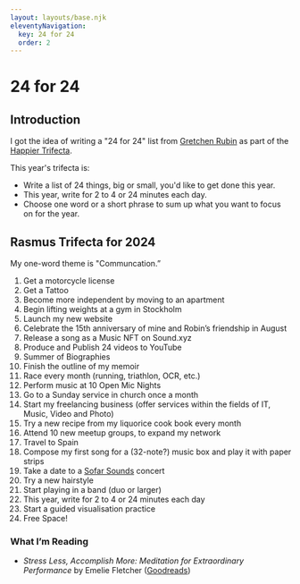 ```yaml
---
layout: layouts/base.njk
eleventyNavigation:
  key: 24 for 24
  order: 2
---
```

# 24 for 24

## Introduction

I got the idea of writing a "24 for 24" list from [Gretchen Rubin](https://gretchenrubin.com/podcast/463-revealed-our-24-for-24-lists-of-24-big-and-small-things-we-want-to-accomplish-in-2024/) as part of the [Happier Trifecta](https://gretchenrubin.com/getting-started-the-24-for-2024-trifecta/).

This year's trifecta is:
- Write a list of 24 things, big or small, you'd like to get done this year.
- This year, write for 2 to 4 or 24 minutes each day.
- Choose one word or a short phrase to sum up what you want to focus on for the year.

## Rasmus Trifecta for 2024

My one-word theme is "Communcation.”

1. Get a motorcycle license
2. Get a Tattoo
3. Become more independent by moving to an apartment
4. Begin lifting weights at a gym in Stockholm
5. Launch my new website
6. Celebrate the 15th anniversary of mine and Robin’s friendship in August
7. Release a song as a Music NFT on Sound.xyz
8. Produce and Publish 24 videos to YouTube
9. Summer of Biographies
10. Finish the outline of my memoir
11. Race every month (running, triathlon, OCR, etc.)
12. Perform music at 10 Open Mic Nights
13. Go to a Sunday service in church once a month
14. Start my freelancing business (offer services within the fields of IT, Music, Video and Photo)
15. Try a new recipe from my liquorice cook book every month
16. Attend 10 new meetup groups, to expand my network
17. Travel to Spain
18. Compose my first song for a (32-note?) music box and play it with paper strips
19. Take a date to a [Sofar Sounds](https://www.sofarsounds.com/) concert
20. Try a new hairstyle
21. Start playing in a band (duo or larger)
22. This year, write for 2 to 4 or 24 minutes each day
23. Start a guided visualisation practice
24. Free Space!

### **What I’m Reading**

- *Stress Less, Accomplish More: Meditation for Extraordinary Performance* by Emelie Fletcher ([Goodreads](https://www.goodreads.com/book/show/40132885-stress-less-accomplish-more))